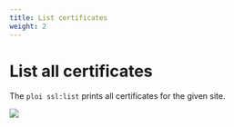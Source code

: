 ```yaml
---
title: List certificates
weight: 2
---
```


# List all certificates

The `ploi ssl:list` prints all certificates for the given site.

![](/assets/docs/ploi-cli/v1/ssl/list.png)
